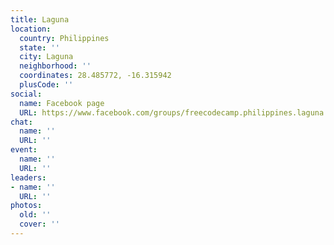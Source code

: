 ```yaml
---
title: Laguna
location:
  country: Philippines
  state: ''
  city: Laguna
  neighborhood: ''
  coordinates: 28.485772, -16.315942
  plusCode: ''
social:
  name: Facebook page
  URL: https://www.facebook.com/groups/freecodecamp.philippines.laguna
chat:
  name: ''
  URL: ''
event:
  name: ''
  URL: ''
leaders:
- name: ''
  URL: ''
photos:
  old: ''
  cover: ''
---
```

